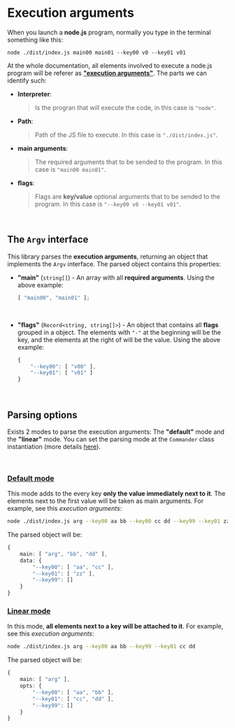 # Execution arguments

When you launch a __node.js__ program, normally you type in the terminal something like this:

```terminal
node ./dist/index.js main00 main01 --key00 v0 --key01 v01
```

At the whole documentation, all elements involved to execute a node.js program will be referer as <u>__"execution arguments"__</u>. The parts we can identify such:
- __Interpreter__:
    > Is the progran that will execute the code, in this case is `"node"`.
- __Path__:
    > Path of the JS file to execute. In this case is `"./dist/index.js"`.
- __main arguments__:
    > The required arguments that to be sended to the program. In this case is `"main00 main01"`.
- __flags__:
    > Flags are __key/value__ optional arguments that to be sended to the program. In this case is `"--key00 v0 --key01 v01"`.

<br/>

## The `Argv` interface

This library parses the __execution arguments__, returning an object that implements the `Argv` interface. The parsed object contains this properties:

- __"main"__ (`string[]`) - An array with all __required arguments__. Using the above example:
    ```ts
    [ "main00", "main01" ];
    ```
<br />

- __"flags"__ (`Record<string, string[]>`) - An object that contains all __flags__ grouped in a object. The elements with `"-"` at the beginning will be the key, and the elements at the right of will be the value. Using the above example:
    ```ts
    {
        "--key00": [ "v00" ],
        "--key01": [ "v01" ]
    }
    ```
<br />

## Parsing options

Exists 2 modes to parse the execution arguments: The __"default"__ mode and the __"linear"__ mode. You can set the parsing mode at the `Commander` class instantiation (more details [here](./commander-class.md)).

<br />

### <u>Default mode</u>

This mode adds to the every key __only the value immediately next to it__. The elements next to the first value will be taken as main arguments. For example, see this _execution arguments_:
```bash
node ./dist/index.js arg --key00 aa bb --key00 cc dd --key99 --key01 zz
```

The parsed object will be:
```ts
{
    main: [ "arg", "bb", "dd" ],
    data: {
        "--key00": [ "aa", "cc" ],
        "--key01": [ "zz" ],
        "--key99": []
    }
}
```

### <u>Linear mode</u>

In this mode, __all elements next to a key will be attached to it__. For example, see this _execution arguments_:
```bash
node ./dist/index.js arg --key00 aa bb --key99 --key01 cc dd
```

The parsed object will be:
```ts
{
    main: [ "arg" ],
    opts: {
        "--key00": [ "aa", "bb" ],
        "--key01": [ "cc", "dd" ],
        "--key99": []
    }
}
```